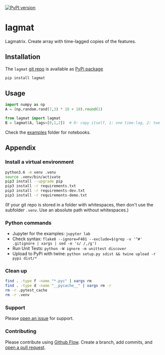 [![PyPI version](https://badge.fury.io/py/lagmat.svg)](https://badge.fury.io/py/lagmat)

# lagmat
Lagmatrix. Create array with time-lagged copies of the features.


## Installation
The `lagmat` [git repo](http://github.com/ulf1/lagmat) is available as [PyPi package](https://pypi.org/project/lagmat)

```sh
pip install lagmat
```


## Usage

```py
import numpy as np
A = (np.random.rand(7,3) * 10 + 10).round(1)

from lagmat import lagmat
B = lagmat(A, lags=[0,1,2])  # 0: copy itself, 1: one time-lag, 2: two time-lags
```


Check the [examples](http://github.com/ulf1/lagmat/examples) folder for notebooks.


## Appendix

### Install a virtual environment

```sh
python3.6 -m venv .venv
source .venv/bin/activate
pip3 install --upgrade pip
pip3 install -r requirements.txt
pip3 install -r requirements-dev.txt
pip3 install -r requirements-demo.txt
```

(If your git repo is stored in a folder with whitespaces, then don't use the subfolder `.venv`. Use an absolute path without whitespaces.)

### Python commands

* Jupyter for the examples: `jupyter lab`
* Check syntax: `flake8 --ignore=F401 --exclude=$(grep -v '^#' .gitignore | xargs | sed -e 's/ /,/g')`
* Run Unit Tests: `python -W ignore -m unittest discover`
* Upload to PyPi with twine: `python setup.py sdist && twine upload -r pypi dist/*`

### Clean up 

```sh
find . -type f -name "*.pyc" | xargs rm
find . -type d -name "__pycache__" | xargs rm -r
rm -r .pytest_cache
rm -r .venv
```

### Support
Please [open an issue](https://github.com/ulf1/lagmat/issues/new) for support.

### Contributing
Please contribute using [Github Flow](https://guides.github.com/introduction/flow/). Create a branch, add commits, and [open a pull request](https://github.com/ulf1/lagmat/compare/).
